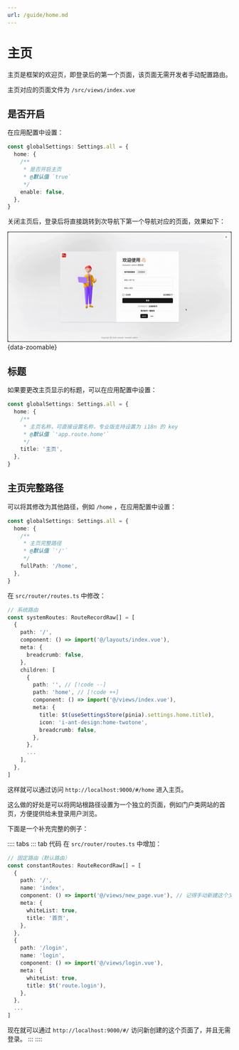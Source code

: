 ```yaml
---
url: /guide/home.md
---
```

# 主页

主页是框架的欢迎页，即登录后的第一个页面，该页面无需开发者手动配置路由。

主页对应的页面文件为 `/src/views/index.vue`

## 是否开启

在应用配置中设置：

```ts {2-8}
const globalSettings: Settings.all = {
  home: {
    /**
     * 是否开启主页
     * @默认值 `true`
     */
    enable: false,
  },
}
```

关闭主页后，登录后将直接跳转到次导航下第一个导航对应的页面，效果如下：

![](/home-disable.gif){data-zoomable}

## 标题

如果要更改主页显示的标题，可以在应用配置中设置：

```ts {2-8}
const globalSettings: Settings.all = {
  home: {
    /**
     * 主页名称，可直接设置名称，专业版支持设置为 i18n 的 key
     * @默认值 `'app.route.home'`
     */
    title: '主页',
  },
}
```

## 主页完整路径

可以将其修改为其他路径，例如 `/home` ，在应用配置中设置：

```ts {2-8}
const globalSettings: Settings.all = {
  home: {
    /**
     * 主页完整路径
     * @默认值 `'/'`
     */
    fullPath: '/home',
  },
}
```

在 `src/router/routes.ts` 中修改：

```ts
// 系统路由
const systemRoutes: RouteRecordRaw[] = [
  {
    path: '/',
    component: () => import('@/layouts/index.vue'),
    meta: {
      breadcrumb: false,
    },
    children: [
      {
        path: '', // [!code --]
        path: 'home', // [!code ++]
        component: () => import('@/views/index.vue'),
        meta: {
          title: $t(useSettingsStore(pinia).settings.home.title),
          icon: 'i-ant-design:home-twotone',
          breadcrumb: false,
        },
      },
      ...
    ],
  },
]
```

这样就可以通过访问 `http://localhost:9000/#/home` 进入主页。

这么做的好处是可以将网站根路径设置为一个独立的页面，例如门户类网站的首页，方便提供给未登录用户浏览。

下面是一个补充完整的例子：

:::: tabs
::: tab 代码
在 `src/router/routes.ts` 中增加：

```ts {3-11}
// 固定路由（默认路由）
const constantRoutes: RouteRecordRaw[] = [
  {
    path: '/',
    name: 'index',
    component: () => import('@/views/new_page.vue'), // 记得手动新建这个文件
    meta: {
      whiteList: true,
      title: '首页',
    },
  },
  {
    path: '/login',
    name: 'login',
    component: () => import('@/views/login.vue'),
    meta: {
      whiteList: true,
      title: $t('route.login'),
    },
  },
  ...
]
```

现在就可以通过 `http://localhost:9000/#/` 访问新创建的这个页面了，并且无需登录。
:::
::::

